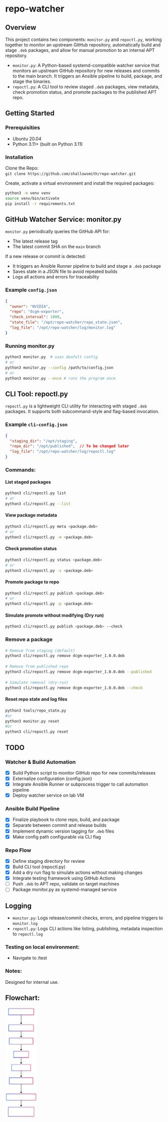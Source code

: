 # repo-watcher
## Overview
This project contains two components: `monitor.py` and `repoctl.py`, working together to monitor an upstream GitHub repository, automatically build and stage `.deb` packages, and allow for manual promotion to an internal APT repository.

- `monitor.py`: A Python-based systemd-compatible watcher service that monitors an upstream GitHub repository for new releases and commits to the main branch. It triggers an Ansible pipeline to build, package, and stage the binaries.
- `repoctl.py`: A CLI tool to review staged `.deb` packages, view metadata, check promotion status, and promote packages to the published APT repo.

## Getting Started
### Prerequisities
- Ubuntu 20.04
- Python 3.11+ (built on Python 3.11)

### Installation
Clone the Repo: <br/>
`git clone https://github.com/shallowsmith/repo-watcher.git`

Create, activate a virtual environment and install the required packages:

```bash
python3 -m venv venv
source venv/bin/activate
pip install -r requirements.txt
```

## GitHub Watcher Service: monitor.py  

`monitor.py` periodically queries the GitHub API for:
- The latest release tag
- The latest commit SHA on the `main` branch

If a new release or commit is detected:
- It triggers an Ansible Runner pipeline to build and stage a `.deb` package
- Saves state in a JSON file to avoid repeated builds
- Logs all actions and errors for traceability

### Example `config.json`
```json
{
  "owner": "NVIDIA",
  "repo": "dcgm-exporter",
  "check_interval": 1800,
  "state_file": "/opt/repo-watcher/repo_state.json",
  "log_file": "/opt/repo-watcher/log/monitor.log"
}
```

### Running monitor.py
```bash
python3 monitor.py  # uses deafult config
# or
python3 monitor.py --config /path/to/config.json
# or 
python3 monitor.py --once # runs the program once
```


## CLI Tool: repoctl.py

`repoctl.py` is a lightweight CLI utility for interacting with staged `.deb` packages. It supports both subcommand-style and flag-based invocation.

### Example `cli-config.json`
```json
{
  "staging_dir": "/opt/staging",
  "repo_dir": "/opt/published",  // To be changed later
  "log_file": "/opt/repo-watcher/log/repoctl.log"
}
```

### Commands:

#### List staged packages
```bash
python3 cli/repoctl.py list
# or
python3 cli/repoctl.py --list
```

#### View package metadata
```bash
python3 cli/repoctl.py meta <package.deb>
# or
python3 cli/repoctl.py -m <package.deb>
```

#### Check promotion status
```bash
python3 cli/repoctl.py status <package.deb>
# or
python3 cli/repoctl.py -s <package.deb>
```

#### Promote package to repo
```bash
python3 cli/repoctl.py publish <package.deb>
# or
python3 cli/repoctl.py -p <package.deb>
```
#### Simulate promote without modifying (Dry run)
```bash
python3 cli/repoctl.py publish <package.deb> --check
```

### Remove a package
```bash
# Remove from staging (default)
python3 cli/repoctl.py remove dcgm-exporter_1.0.0.deb

# Remove from published repo
python3 cli/repoctl.py remove dcgm-exporter_1.0.0.deb --published

# Simulate removal (dry-run)
python3 cli/repoctl.py remove dcgm-exporter_1.0.0.deb --check
```

#### Reset repo state and log files
```bash
python3 tools/repo_state.py
#or
python3 monitor.py reset
#or
python3 cli/repoctl.py reset
```

## TODO

### Watcher & Build Automation
- [x] Build Python script to monitor GitHub repo for new commits/releases
- [x] Externalize configuration (config.json)
- [x] Integrate Ansible Runner or subprocess trigger to call automation pipeline
- [x] Deploy watcher service on lab VM

### Ansible Build Pipeline
- [x] Finalize playbook to clone repo, build, and package
- [x] Separate between commit and release builds
- [x] Implement dynamic version tagging for `.deb` files
- [x] Make config path configurable via CLI flag

### Repo Flow
- [x] Define staging directory for review
- [x] Build CLI tool (repoctl.py)
- [x] Add a dry run flag to simulate actions without making changes
- [x] Integrate testing framework using GitHub Actions
- [ ] Push `.deb` to APT repo, validate on target machines
- [ ] Package monitor.py as systemd-managed service

## Logging
- `monitor.py`: Logs release/commit checks, errors, and pipeline triggers to `monitor.log`
- `repoctl.py`: Logs CLI actions like listing, publishing, metadata inspection to `repoctl.log`

### Testing on local environment:
- Navigate to /test

### Notes:
Designed for internal use.

## Flowchart:
<img src="./public/flowchart.svg" alt="Mermaid Chart" style="max-width: 20%;">